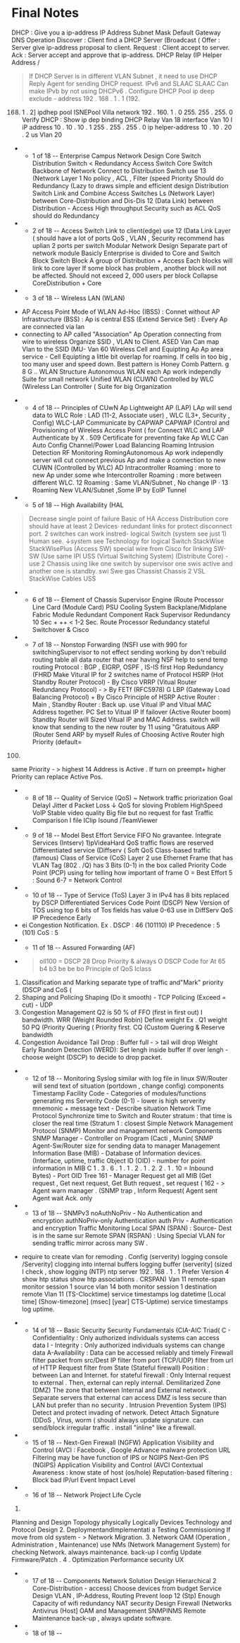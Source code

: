 # Final Notes

DHCP 	: 	Give you a 	ip-address
IP 	Address
Subnet Mask
Default Gateway
DNS
Operation
Discover : Client 	find 	a DHCP 	Server (Broadcast (
Offer 	: 	Server give 	ip-address 	proposal 	to 	client.
Request 	: 	Client 	accept to 	server.
Ack 	: 	Server 	accept and approve that 	ip-address.
DHCP Relay (IP 	Helper 	Address /
> 	If DHCP Server 	is 	in different VLAN Subnet ,
it need to use 	DHCP Reply Agent
for sending 	DHCP request.
IPv6 	and 	SLAAC
SLAAC Can 	make IPvb by not using DHCPv6 .
Configure
DHCP Pool
ip deep 	exclude -
address 	192 . 168 .
1 . 1 (192.
168. 1 .
2]
ipdhep pool 	ISNEPool Villa
network 	192 . 160. 1 . 0 	255.
255 . 255. 0
Verify DHCP : Show ip dep binding
DHCP Relay 	Van 18
interface 	Van 	10 	I
iP address 	10 . 10 . 10 . 1 	255 . 255 . 255 . 0
ip 	helper-address 	10 . 10 . 20 . 2 us Vlan 20
- - 1 of 18 --
Enterprise 	Campus 	Network Design
Core 	Switch
Distribution 	Switch
< Redundancy
Access Switch
Core 	Switch
Backbone 	of 	Network
Connect to 	Distribution 	Switch
use 	13 (Network Layer 1
No policy , ACL ,
Filter (speed Priority
Should do Redundancy 	(Lazy to draws
simple and 	efficient design
Distribution 	Switch
Link and 	Combine 	Access Switches
Ls (Network Layer) between 	Core-Distribution 	and Dis-Dis
12 (Data Link) 	between 	Distribution - Access
High 	throughput
Security such as 	ACL
QoS
should do Redundancy
- - 2 of 18 --
Access 	Switch
Link 	to 	client(edge)
use 	12 	(Data Link Layer (
should have a lot of ports
QoS , VLAN , 	Security
recommend 	has 	uplian 2 ports 	per switch
Modular 	Network Design
Separate 	part 	of network module
Basicly 	Enterprise 	is divided to 	Core 	and 	Switch 	Block
Switch 	Block
A group of 	Distribution + Access
Each blocks 	will 	link to core layer
If some block has problem , another block will not be affected.
Should not exceed 	2,
000 users per block
Collapse CoreDistribution + Core
- - 3 of 18 --
Wireless 	LAN 	(WLAN)
* AP Access Point
Mode 	of 	WLAN
Ad-Hoc (IBSS) : Connet 	without 	AP
Infrastructure (BSS) : 	Ap is 	central
ESS (Extend 	Service Set) 	:
Every Ap are 	connected via lan
* connecting to 	AP called "Association"
Ap 	Operation
connecting from 	wire 	to wireless
Organize SSID ,
VLAN to 	Client.
ASED Van
Can 	map 	Vlan to the 	SSID 	(MU- Van 60
Wireless 	Cell 	and Equipting Ap
Ap area service - Cell
Equipting a little bit overlap 	for 	roaming.
If cells in too big , too many user and 	speed down.
Best 	pattern 	is Honey Comb Pattern. 	g 	8 	G
..
WLAN 	Structure
Autonomous WLAN
each 	Ap work independly
Suite 	for small network
Unified 	WLAN 	(CUWN)
Controlled by WLC (Wireless Lan Controller (
Suite 	for 	big 	Organization
- - 4 of 18 --
Principles of 	CUwN
Ap Lightweight AP (LAP)
LAp 	will send data to WLC
Role : 	LAD (11-2, Associate user) ,
WLC (L3+, Security , Config)
WLC-LAP 	Communicate by 	CAPWAP
CAPWAP (Control 	and
Provisioning of Wireless Access Point (
for Connect 	WLC and LAP
Authenticate 	by X . 509 Certificate for preventing fake 	Ap
WLC 	Can 	Auto Config
Channel/Power
Load Balancing
Roaming
Intrusion Detection
RF Monitoring
RomingAutonomous
Ap work independly
server will cut connect previous Ap and make a connection to new
CUWN (Controlled 	by WLC) AD
Intracontroller Roaming : more to new Ap under some whe
Intercontroller Roaming : 	more between 	different WLC.
12 Roaming : 	Same VLAN/Subnet ,
No change IP
·	13 Roaming 	New VLAN/Subnet ,Some IP by EoIP
Tunnel
- - 5 of 18 --
High 	Availability (HAL
> Decrease single point 	of 	failure
Basic 	of 	HA
Access 	Distribution 	core 	should have at least 	2 Devices·
redundant links 	for 	protect disconnect port.
2 switches 	can 	work instred- logical Switch (system see just 1)
Human see.
↓system see
Technology for 	logical Switch
StackWise 	StackWisePlus (Access SW) 	special wire from Cisco
for linking SW-SW 	(Use same 	IPI
USS (Virtual Switching 	System) (Distribute 	Core) - use 2 Chassis
using like 	one 	switch 	by 	supervisor 	one 	swis active
and 	another one 	is 	standby.
swi 	Swe 	gas
Chassist 	Chassis 2
VSL
StackWise Cables
USS
- - 6 of 18 --
Element 	of 	Chassis
Supervisor 	Engine (Route 	Processor
Line 	Card (Module Card)
PSU
Cooling 	System
Backplane/Midplane
Fabric Module
Redundant 	Component
Rack
Supervisor 	Redundancy
10 Sec + ++ 	< 1-2 Sec.
Route Processor Redundancy 	stateful Switchover
& Cisco
- - 7 of 18 --
Nonstop Forwarding (NSFI
use 	with 	990 	for 	switchingSupervisor to not effect sending
working 	by don't 	rebuild routing table 	all 	data
router that near having NSF 	help 	to send 	temp routing
Protocol 	: 	BGP , EIGRP,
OSPF , IS-IS
first 	Hop 	Redundancy (FHRD
Make Vitural 	IP 	for 	2 switches
name 	of Protocol
HSRP (Hot Standby Router Protocol) -
By 	Cisco
VRRP (Vitual Router Redundancy Protocol) -	>
By FETf (RFC5978)
G LBP 	(Gateway Load Balancing Protocol) 	+ By Cisco
Principle 	of 	HSRP
Active Router 	: Main , 	Standby Router : 	Back up.
use 	Vitual IP and 	Vitual 	MAC Address together.
PC 	Set to 	Vitual 	IP
If 	failover (Active Router boom) Standby Router 	will
Sized 	Vitual IP and MAC Address.
switch will know 	that sending to the new router by
11
using "Gratuitous 	ARP 	(Router Send ARP by myself
Rules of Choosing Active 	Router
high 	Priority (default=
100)
same Priority -	> highest 14 Address is 	Active .
If turn on 	preempt+ 	higher 	Priority 	can replace 	Active Pos.
- - 8 of 18 --
Quality of 	Service 	(QoS)
~ Network 	traffic 	priorization
Goal
DelayI
Jitter d
Packet Loss ↓
QoS 	for sloving Problem
HighSpeed 	VoIP
Stable 	video quality
Big file 	but 	no request for 	fast
Traffic Comparison
I file 	IClip 	Isound 	/TeamViewer
- - 9 of 18 --
Model
Best Effort Service
FIFO
No gravantee.
Integrate Services 	(Intserv)
1)pVideaHard 	QoS
traffic 	flows 	are 	reserved
Differentiated 	service (Diffserv (
Soft QoS
Class-based 	traffic (famous)
Class 	of 	Service 	(CoS)
Layer 2
use 	Ethernet Frame 	that has VLAN Tag (802 .
/Q)
has 	3 Bits (0-1) in 	the box 	called
Priority Code Point 	(PCP)
using for telling how important of frame
O =
Best Effort
5 : 	Sound
6-7 = Network Control
- - 10 of 18 --
Type of 	Service 	(ToS)
Layer 3
in 	IPv4 has 8 bits
replaced 	by DSCP
Differentiated 	Services 	Code 	Point 	(DSCP)
New 	Version of TOS
using 	top 	6 	bits of Tos fields
has 	value 	0-63
use in 	DiffServ QoS
IP Precedence 	Early
- 	ei Congestion
Notification.
Ex . 	DSCP 	: 46 	(101110)
IP Precedence : 5 	(101)
CoS 	: 	5
- - 11 of 18 --
Assured Forwarding (AF)
- >	oll100 = DSCP 28
Drop Priority
& 	always O
DSCP 	Code for 	At 	65 	b4 b3 	be 	be 	bo
Principle 	of 	QoS Iclass
1. Classification and Marking
separate type of traffic and"Mark" priority (DSCP and CoS (
2. Shaping and Policing
Shaping (Do it smooth) - TCP
Policing (Exceed = cut) - UDP
3. Congestion Management 	Q2 is 50 % of
FFO 	(first in first out) 	I 	bandwidth.
WRR (Weight Rounded Robin) 	Define weight 	Ex .
Q1 weight 50
PQ 	(Priority Quering ( 	Priority 	first.
CQ 	(Custom Quering & 	Reserve bandwidth
4. 	Congestion 	Avoidance
Tail 	Drop : 	Buffer full -	> tail will drop
Weight 	Early 	Random Detection (WERD): Set 	lengh inside 	buffer
If over lengh - choose weight (DSCP)
to decide to drop packet.
- - 12 of 18 --
Monitoring
Syslog
similar with log file in linux
SW/Router 	will send 	text 	of situation (portdown , change config)
components
Timestamp
Facility 	Code -
Categories of modules/functions generating 	ms
Serverity Code (0-1) 	-
lower is high 	serverity
mnemonic +
message text - 	Describe 	situation
Network Time 	Protocol
Synchronize time 	to 	Switch 	and Router
stratum 	: 	that time is 	closer the real time (Stratum 1 : closest
Simple 	Network Management Protocol 	(SNMP)
Monitor 	and management network
Components
SNMP Manager - Controller on Program (Cacti , Munin(
SNMP 	Agent-Sw/Router size for sending data to manager
Management Information Base (MIB) -
Database of Information devices.
(Interface, uptime, traffic
Object ID (OID) -
number for point information in MIB
C 1 . 3 . 6 . 1 . 1 .
2 . 1 . 2.
2 . 1 . 10 = Inbound Bytes)	-
Port 	OID Tree
161 -
Manager 	Request 	get all MIB
(Get request , Get next request,
Get Buth request ,
set 	request (
162 -	> Agent 	warn manager .
(SNMP trap , Inform Request(
Agent sent 	Agent wait Ack.
only
- - 13 of 18 --
SNMPv3
noAuthNoPriv -
No 	Authentication and encryption
authNoPriv-only Authentication
auth Priv 	- 	Authentication and encryption
Traffic Monitoring
Local 	SPAN (SPAN) 	: Source- Dest 	is in the same sur
Remote SPAN 	(RSPAN) : Using Special VLAN 	for sending
traffic mirror across many SW .
* require 	to create vlan for remoding .
Config
(serverity) 	logging console /Serverity]
clogging into internal buffers 	logging buffer (serverity] (sized
I check , 	show logging
(NTP) 	ntp 	server 	192 . 168 . 1 . 1 	Prefer Version 4
show 	htp 	status
show 	htp 	associations .
CRSPAN) 	Van 	11
remote-span
monitor 	session 	1 	source 	vlan 14 	both
monitor 	session 	1 destination remote Vlan 	11
(TS-Clocktime) service 	timestamps 	log datetime [Local time]
(Show-timezone] (msec] [year]
CTS-Uptime) 	service 	timestamps 	log 	uptime.
- - 14 of 18 --
Basic Security
Security Fundamentals 	(CIA-AIC Triad(
C -
Confidentiality 	: Only authorized individuals systems can access data
I -
Integrity : Only authorized individuals systems can change data
A-Availability : Data can be accessed reliably and timely
Firewall
filter 	packet 	from 	src/Dest 	IP
filter 	from 	port 	(TCP/UDP)
filter from 	url 	of HTTP Request
filter 	from 	State 	(Stateful 	firewall)
Position : 	between 	Lan and 	Internet.
for stateful firewall : Only 	Internal request to external .
Then,
external 	can 	reply internal.
Demilitarized 	Zone 	(DMZ)
The zone 	that between 	Internal 	and External 	network .
Separate 	servers that external 	can access
DMZ is 	less 	secure than LAN 	but 	prefer than 	no security
.
Intrusion 	Prevention System (IPS)
Detect 	and 	protect invading of 	network.
Detect 	Attach 	Signature 	(DDoS ,
Virus, worm (
should 	always 	update 	signature.
can 	send/block 	irregular traffic .
install 	"inline" 	like 	a 	firewall.
- - 15 of 18 --
Next-Gen 	Firewall 	(NGFW)
Application 	Visibility and Control (AVCI : 	Facebook , Google
Advance 	malware 	protection
URL Filtering
may be 	have 	function 	of 	IPS or 	NGIPS
Next-Gen 	IPS 	(NGIPS)
Application 	Visibility and Control (AVCI
Contextual 	Awareness 	: 	know 	state of host (os/hole)
Reputation-based 	filtering : Block bad 	IP/url
Event 	Impact 	Level
- - 16 of 18 --
Network Project
Life Cycle
1.
Planning and Design
Topology
physically
Logically
Devices
Technology and 	Protocol Design
2.
DeploymentandImplementati
a
Testing
Commissioning
If move from 	old system -	> Network Migration.
3. 	Network 	OAM 	(Operation , Administration , Maintenance)
use NMs 	(Network Management System) for checking Network.
always maintenance.
back-up I config
Update 	Firmware/Patch .
4	. 	Optimization
Performance
security
UX
- - 17 of 18 --
Components
Network 	Solution Design
Hierarchical 	2 Core-Distribution -
access)
Choose devices 	from 	budget
Service Design
VLAN , IP-Address, Routing
Prevent loop 	12 (Stp)
Enough Capacity of wifi
redundancy
NAT
security Design
Firewall (Networks
Antivirus (Host]
OAM and Management
SNMPINMS
Remote 	Maintenance
back-up , always 	update 	software.
- - 18 of 18 --
